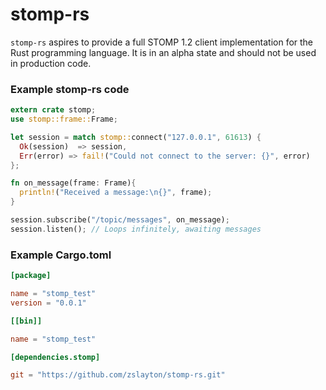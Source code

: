 stomp-rs
=====
`stomp-rs` aspires to provide a full STOMP 1.2 client implementation for the Rust
programming language. It is in an alpha state and should not be used in production code.


### Example stomp-rs code
```rust
extern crate stomp;
use stomp::frame::Frame;

let session = match stomp::connect("127.0.0.1", 61613) {
  Ok(session)  => session,
  Err(error) => fail!("Could not connect to the server: {}", error)
};

fn on_message(frame: Frame){
  println!("Received a message:\n{}", frame);
}

session.subscribe("/topic/messages", on_message);
session.listen(); // Loops infinitely, awaiting messages
```

### Example Cargo.toml
```toml
[package]

name = "stomp_test"
version = "0.0.1"

[[bin]]

name = "stomp_test"

[dependencies.stomp]

git = "https://github.com/zslayton/stomp-rs.git"
```
